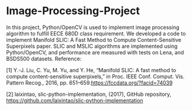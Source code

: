 # Image-Processing-Project
In this project, Python/OpenCV is used to implement image processing algorithm to fulfill EECE 680D class requirement. 
We developed a code to implement Manifold SLIC: A Fast Method to Compute Content-Sensitive Superpixels paper.
SLIC and MSLIC algorithms are implemented using Python/OpenCV, and performance are measured with tests on Lena, and BSDS500 datasets. 
Reference:

[1] Y.-J. Liu, C. Yu, M. Yu, and Y. He, “Manifold SLIC: A fast method
to compute content-sensitive superpixels,” in Proc. IEEE Conf.
Comput. Vis. Pattern Recog., 2016, pp. 651–659.https://fccdata.org/?facid=74039

[2] laixintao, slic-python-implementation, (2017), GitHub repository, https://github.com/laixintao/slic-python-implementation
